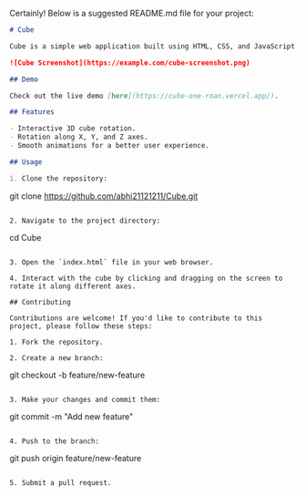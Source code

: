 Certainly! Below is a suggested README.md file for your project:

```markdown
# Cube

Cube is a simple web application built using HTML, CSS, and JavaScript. It allows users to interactively explore a 3D cube by rotating it along different axes.

![Cube Screenshot](https://example.com/cube-screenshot.png)

## Demo

Check out the live demo [here](https://cube-one-roan.vercel.app/).

## Features

- Interactive 3D cube rotation.
- Rotation along X, Y, and Z axes.
- Smooth animations for a better user experience.

## Usage

1. Clone the repository:

```
git clone https://github.com/abhi21121211/Cube.git
```

2. Navigate to the project directory:

```
cd Cube
```

3. Open the `index.html` file in your web browser.

4. Interact with the cube by clicking and dragging on the screen to rotate it along different axes.

## Contributing

Contributions are welcome! If you'd like to contribute to this project, please follow these steps:

1. Fork the repository.

2. Create a new branch:

```
git checkout -b feature/new-feature
```

3. Make your changes and commit them:

```
git commit -m "Add new feature"
```

4. Push to the branch:

```
git push origin feature/new-feature
```

5. Submit a pull request.

